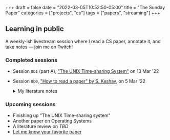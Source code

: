 +++
draft = false
date = "2022-03-05T10:52:50-05:00"
title = "The Sunday Paper"
categories = ["projects", "cs"]
tags = ["papers", "streaming"]
+++

## Learning in public

A weekly-ish livestream session where I read a CS paper, annotate it, and take notes &mdash; join me on [Twitch](https://www.twitch.tv/chrisbodhi/schedule)!

### Completed sessions

- Session `0b1` (part A), ["The UNIX Time-sharing System"](https://newschematic.org/docs/papers/unix-time-sharing-system.pdf) on 13 Mar '22

- Session `0b0`, ["How to read a paper" by S. Keshav](https://newschematic.org/docs/papers/keshav-how-to-read-a-paper.pdf), on 5 Mar '22
    <details>
        <summary>My literature notes</summary>

    #### Three pass approach

    1. Get a general idea of the paper
        - Should take _five to ten minutes_
        - Read title, abstract, and intro
        - Read section, subsection headings
        - Read conclusion
        - Glance over references (noting which ones you've read before)
        - Should be able to answer the **Five C's** (see below)
        - Most folks only take one pass, so take care with your headings, abstract, intro, and conclusion

    2. Grasp the paper's content
        - Should take _up to an hour_
        - At the end of this pass, you should be able to summarize the main thrust -- with supporting details -- to someone else
        - Read with greater care, but ignore details
        - Take notes in the margins as you go along
        - Be critical when reviewing figures, diagrams, illustrations
        - Note which relevant references you haven't read before
        - If you didn't grok the paper after this pass, you might be tired; the paper might not have been written well; or you might need more background information to make the most of the paper's contributions

    3. Dive deep into the details
        - May take _four to five hours for the beginner, an hour for an experienced reader_
        - Making the same assumptions as the authors, attempt to recreate their work
        - At the end of it, you should be able to explain the details of the paper from memory
        - You should also have determined hidden assumptions, missing citations, and potential issues

    ##### Five C's

    1. Category
    2. Context
    3. Correctness
    4. Contributions
    5. Clarity

    #### Doing a literature survey

    (Maybe only one step: finding an existing survey when doing research using Google Scholar or CiteSeer)

    1. Start searching Google Scholar or [CiteSeer](https://citeseerx.ist.psu.edu/) using some well-chosen keywords
    2. Identify three to five recent papers on the subject at hand
    3. Do one pass on each paper, then check their related sections
    4. Determine the key researchers and papers by finding the most-cited ones across the papers' related works
    5. Go to those researchers' websites and find to which conferences they've submitted papers recently
    6. Those conferences' websites will have links to the most recent top papers in the field
    7. Make two passes through these papers
    8. (optional) If these papers cite a paper you haven't already collected, go get it, and repeat these steps.
    </details>

### Upcoming sessions

- Finishing up "The UNIX Time-sharing system"
- Another paper on Operating Systems
- A literature review on _TBD_
- [Let me know your favorite paper](https://twitter.com/chrisbodhi)
